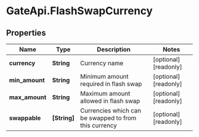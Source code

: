 # GateApi.FlashSwapCurrency

## Properties

Name | Type | Description | Notes
------------ | ------------- | ------------- | -------------
**currency** | **String** | Currency name | [optional] [readonly] 
**min_amount** | **String** | Minimum amount required in flash swap | [optional] [readonly] 
**max_amount** | **String** | Maximum amount allowed in flash swap | [optional] [readonly] 
**swappable** | **[String]** | Currencies which can be swapped to from this currency | [optional] [readonly] 

